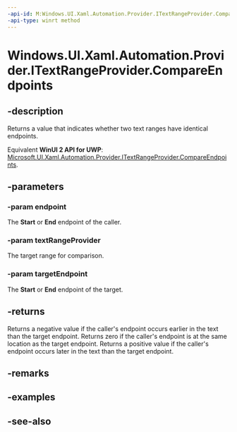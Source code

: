 ```yaml
---
-api-id: M:Windows.UI.Xaml.Automation.Provider.ITextRangeProvider.CompareEndpoints(Windows.UI.Xaml.Automation.Text.TextPatternRangeEndpoint,Windows.UI.Xaml.Automation.Provider.ITextRangeProvider,Windows.UI.Xaml.Automation.Text.TextPatternRangeEndpoint)
-api-type: winrt method
---
```


<!-- Method syntax
public int CompareEndpoints(Windows.UI.Xaml.Automation.Text.TextPatternRangeEndpoint endpoint, Windows.UI.Xaml.Automation.Provider.ITextRangeProvider textRangeProvider, Windows.UI.Xaml.Automation.Text.TextPatternRangeEndpoint targetEndpoint)
-->

# Windows.UI.Xaml.Automation.Provider.ITextRangeProvider.CompareEndpoints

## -description
Returns a value that indicates whether two text ranges have identical endpoints.

Equivalent **WinUI 2 API for UWP**: [Microsoft.UI.Xaml.Automation.Provider.ITextRangeProvider.CompareEndpoints](/windows/winui/api/microsoft.ui.xaml.automation.provider.itextrangeprovider.compareendpoints).

## -parameters
### -param endpoint
The **Start** or **End** endpoint of the caller.

### -param textRangeProvider
The target range for comparison.

### -param targetEndpoint
The **Start** or **End** endpoint of the target.

## -returns
Returns a negative value if the caller's endpoint occurs earlier in the text than the target endpoint. Returns zero if the caller's endpoint is at the same location as the target endpoint. Returns a positive value if the caller's endpoint occurs later in the text than the target endpoint.

## -remarks

## -examples

## -see-also
